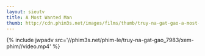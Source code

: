 ```yaml
---
layout: sieutv
title: A Most Wanted Man
thumb: http://cdn.phim3s.net/images/films/thumb/truy-na-gat-gao-a-most-wanted-man-2014.jpg
---
```

{% include jwpadv src='//phim3s.net/phim-le/truy-na-gat-gao_7983/xem-phim//video.mp4' %}